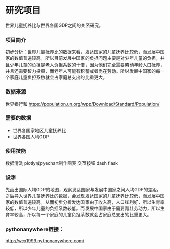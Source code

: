 # 研究项目
世界儿童抚养比与世界各国GDP之间的关系研究。

### 项目简介
初步分析：世界儿童抚养比的数据来看，发达国家的儿童抚养比较低，而发展中国家的数值普遍较高。所以目前发展中国家的负担问题主要是对少年儿童的负担，并且少年儿童的负担是老人负担系数的十倍，因为他们完全需要劳动年龄人口抚养，并且还需要智力投资，而老年人可能有积蓄或者尚在劳动。所以发展中国家的每一个家庭儿童负担系数就会占家庭总支出的比重更大。

### 数据来源
世界银行和
https://population.un.org/wpp/Download/Standard/Population/

### 需要的数据
- 世界各国家地区儿童抚养比
- 世界各国人均GDP

### 使用技能
数据清洗
plotly或pyechart制作图表
交互按钮
dash
flask

### 设想
先画出国际人均GDP的地图，观察发达国家与发展中国家之间人均GDP的差距。之后导入世界儿童抚养比的数据，会发现发达国家的儿童抚养比较低，而发展中国家的数值普遍较高。从而初步分析发达国家由于收入高，人口红利好，所以生育率较低，所以少年儿童的负担系数较低。而发展中国家由于需要青壮劳动力，所以生育率较高，所以每一个家庭的儿童负担系数就会占家庭总支出的比重更大。

### pythonanywhere链接：
http://wcx1999.pythonanywhere.com/
